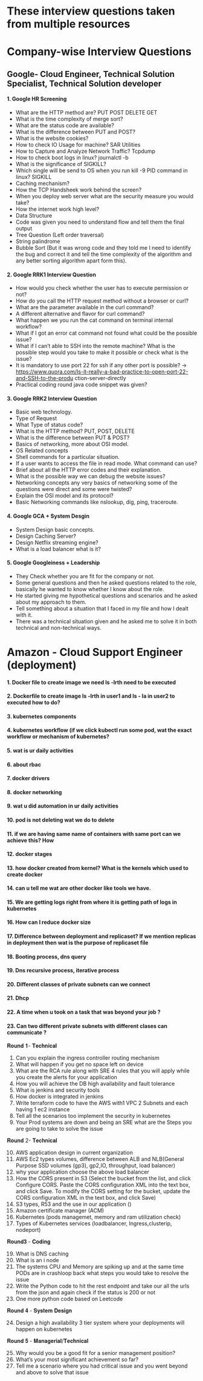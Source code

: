 # These interview questions taken from multiple resources 
# Company-wise Interview Questions

## Google- Cloud Engineer, Technical Solution Specialist, Technical Solution developer
#### 1. Google HR Screening
- What are the HTTP method are? PUT POST DELETE GET
- What is the time complexity of merge sort?
- What are the status code are available?
- What is the difference between PUT and POST?
- What is the website cookies?
- How to check IO Usage for machine? SAR Utilities
- How to Capture and Analyze Network Traffic? Tcpdump
- How to check boot logs in linux? journalctl -b
- What is the significance of SIGKILL?
- Which single will be send to OS when you run kill -9 PID command in linux? SIGKILL
- Caching mechanism?
- How the TCP Handsheek work behind the screen?
- When you deploy web server what are the security measure you would take?
- How the internet work high level?
- Data Structure
- Code was given you need to understand flow and tell them the final output
- Tree Question (Left order traversal)
- String palindrome
- Bubble Sort (But it was wrong code and they told me I need to identify the
bug and correct it and tell the time complexity of the algorithm and any
better sorting algorithm apart form this).

#### 2. Google RRK1 Interview Question
- How would you check whether the user has to execute permission or not?
- How do you call the HTTP request method without a browser or curl?
- What are the parameter available in the curl command?
- A different alternative and flavor for curl command?
- What happen we you run the cat command on terminal internal workflow?
- What if I got an error cat command not found what could be the possible issue?
- What if I can’t able to SSH into the remote machine? What is the possible step would
you take to make it possible or check what is the issue?
- It is mandatory to use port 22 for ssh if any other port is possible? ->
https://www.quora.com/Is-it-really-a-bad-practice-to-open-port-22-and-SSH-to-the-produ
ction-server-directly
- Practical coding round java code snippet was given?

#### 3. Google RRK2 Interview Question
- Basic web technology.
- Type of Request
- What Type of status code?
- What is the HTTP method? PUT, POST, DELETE
- What is the difference between PUT & POST?
- Basics of networking, more about OSI model.
- OS Related concepts
- Shell commands for a particular situation.
- If a user wants to access the file in read mode. What command can use?
- Brief about all the HTTP error codes and their explanation.
- What is the possible way we can debug the website issues?
- Networking concepts any very basics of networking some of the questions were direct and some were twisted?
- Explain the OSI model and its protocol?
- Basic Networking commands like nslookup, dig, ping, traceroute.

#### 4. Google GCA + System Desgin
- System Design basic concepts.
- Design Caching Server?
- Design Netflix streaming engine?
- What is a load balancer what is it?

#### 5. Google Googleiness + Leadership
- They Check whether you are fit for the company or not.
- Some general questions and then he asked questions related to the role, basically he
wanted to know whether I know about the role.
- He started giving me hypothetical questions and scenarios and he asked about my
approach to them.
- Tell something about a situation that I faced in my file and how I dealt with it.
- There was a technical situation given and he asked me to solve it in both technical and
non-technical ways.



# Amazon - Cloud Support Engineer (deployment)

#### 1. Docker file to create image we need ls -lrth need to be executed 
#### 2. Dockerfile to create image ls -lrth in user1 and ls - la in user2 to executed how to do?
#### 3. ⁠kubernetes components
#### 4. ⁠kubernetes workflow (if we click kubectl run some pod, wat  the exact workflow or mechanism of kubernetes?
#### 5. ⁠wat is ur daily activities 
#### 6. ⁠about rbac
#### 7. ⁠docker drivers 
#### 8. ⁠docker networking
#### 9. ⁠wat u did automation in ur daily activities 
#### 10. ⁠pod is not deleting wat we do to delete 
#### 11. ⁠if we are having same name of containers with same port can we achieve this? How
#### 12. ⁠docker stages
#### 13. ⁠how docker created from kernel? What is the kernels which used to create docker
#### 14. ⁠can u tell me wat are other docker like tools we have.
#### 15. We are getting logs right from where it is getting path of logs in kubernetes
#### 16. How can I reduce docker size
#### 17. Difference between deployment and replicaset? If we mention replicas in deployment then wat is the purpose of replicaset file
#### 18. Booting process, dns query
#### 19. Dns recursive process, iterative process
#### 20. Different classes of private subnets can we connect
#### 21. Dhcp
#### 22. A time when u took on a task that was beyond your job ?
#### 23. Can two different private subnets with different clases can communicate ?

𝐑𝐨𝐮𝐧𝐝 𝟏- 𝐓𝐞𝐜𝐡𝐧𝐢𝐜𝐚𝐥

1) Can you explain the ingress controller routing mechanism
2) What will happen if you get no space left on device
3) What are the RCA rule along with SRE 4 rules that you will apply while you create the alerts for your application
4) How you will achieve the DB high availability and fault tolerance
5) What is jenkins and security tools
6) How docker is integrated in jenkins
7) Write terraform code to have the AWS with1 VPC 2 Subnets and each having 1 ec2 instance
8) Tell all the scenarios too implement the security in kubernetes
9) Your Prod systems are down and being an SRE what are the Steps you are going to take to solve the issue

𝐑𝐨𝐮𝐧𝐝 2- 𝐓𝐞𝐜𝐡𝐧𝐢𝐜𝐚𝐥

10) AWS application design in current organization
11) AWS Ec2 types volumes, difference between ALB and NLB(General Purpose SSD volumes (gp3), gp2,IO, throughput, load balancer)
13) why your application choose the above load balancer
14) How the CORS present in S3 (Select the bucket from the
list, and click Configure CORS. Paste the CORS configuration XML into the text box, and click Save. To modify the CORS setting for the bucket, update the CORS configuration XML in the text box, and click Save)
15) S3 types, R53 and the use in our application ()
16) Amazon certificate manager (ACM)
17) Kubernetes (pods managemet, memory and ram utilization check)
18) Types of Kubernetes services (loadbalancer, Ingress,clusterip, nodeport)


𝐑𝐨𝐮𝐧𝐝𝟑 - 𝐂𝐨𝐝𝐢𝐧𝐠

19) What is DNS caching
20) What is an i node
21) The systems CPU and Memory are spiking up and at the same time PODs are in crashloop back what steps you would take to resolve the issue
22) Write the Python code to hit the rest endpoint and take our all the urls from the json and again check if the status is 200 or not
23) One more python code based on Leetcode

𝐑𝐨𝐮𝐧𝐝 𝟒 - 𝐒𝐲𝐬𝐭𝐞𝐦 𝐃𝐞𝐬𝐢𝐠𝐧

24) Design a high availability 3 tier system where your deployments will happen on kubernetes

𝐑𝐨𝐮𝐧𝐝 𝟓 - 𝐌𝐚𝐧𝐚𝐠𝐞𝐫𝐢𝐚𝐥/𝐓𝐞𝐜𝐡𝐧𝐢𝐜𝐚𝐥

25) Why would you be a good fit for a senior management position?
26) What’s your most significant achievement so far?
27) Tell me a scenario where you had critical issue and you went beyond and above to solve that issue

